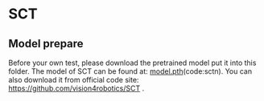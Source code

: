 # SCT

## Model prepare

Before your own test, please download the pretrained model put it into this folder.
The model of SCT can be found at: [model.pth](https://pan.baidu.com/s/1RBL_QPjmSbqx8TKDaUuqCg?pwd=sctn)(code:sctn).
You can also download it from official code site: https://github.com/vision4robotics/SCT .
